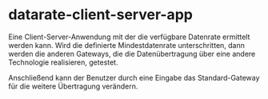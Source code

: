 # datarate-client-server-app

Eine Client-Server-Anwendung mit der die verfügbare Datenrate ermittelt werden kann.
Wird die definierte Mindestdatenrate unterschritten, dann werden die anderen Gateways, die die Datenübertragung über eine andere Technologie realisieren, getestet.

Anschließend kann der Benutzer durch eine Eingabe das Standard-Gateway für die weitere Übertragung verändern.

